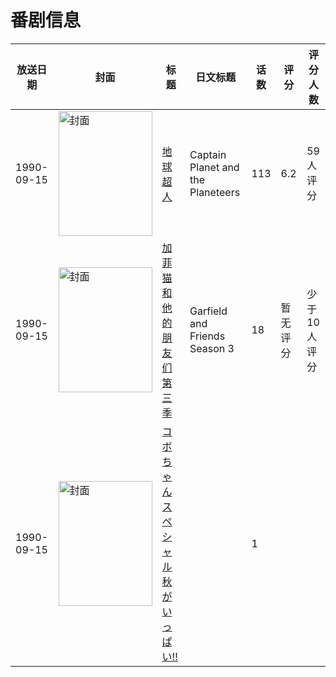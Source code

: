 # 番剧信息

|放送日期|封面|标题|日文标题|话数|评分|评分人数|
|---|---|---|---|---|---|---|
|1990-09-15|<img src="https://lain.bgm.tv/pic/cover/c/e1/35/36115_f0lLl.jpg" alt="封面" style="width:150px;height:200px;object-fit:cover;">|[地球超人](https://bangumi.tv/subject/36115)|Captain Planet and the Planeteers|113|6.2|59人评分|
|1990-09-15|<img src="https://lain.bgm.tv/pic/cover/c/53/0d/459592_L1KMW.jpg" alt="封面" style="width:150px;height:200px;object-fit:cover;">|[加菲猫和他的朋友们 第三季](https://bangumi.tv/subject/459592)|Garfield and Friends Season 3|18|暂无评分|少于10人评分|
|1990-09-15|<img src="https://lain.bgm.tv/pic/cover/c/02/cb/472819_ErV3u.jpg" alt="封面" style="width:150px;height:200px;object-fit:cover;">|[コボちゃんスペシャル 秋がいっぱい!!](https://bangumi.tv/subject/472819)||1|||
